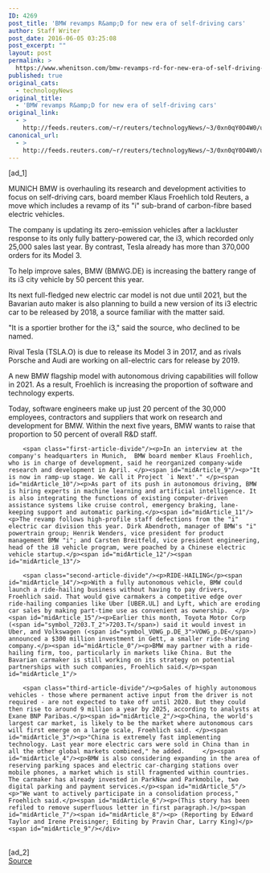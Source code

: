 ```yaml
---
ID: 4269
post_title: 'BMW revamps R&amp;D for new era of self-driving cars'
author: Staff Writer
post_date: 2016-06-05 03:25:08
post_excerpt: ""
layout: post
permalink: >
  https://www.whenitson.com/bmw-revamps-rd-for-new-era-of-self-driving-cars/
published: true
original_cats:
  - technologyNews
original_title:
  - 'BMW revamps R&amp;D for new era of self-driving cars'
original_link:
  - >
    http://feeds.reuters.com/~r/reuters/technologyNews/~3/0xn0qY0O4W0/us-bmw-electric-idUSKCN0YO1YZ
canonical_url:
  - >
    http://feeds.reuters.com/~r/reuters/technologyNews/~3/0xn0qY0O4W0/us-bmw-electric-idUSKCN0YO1YZ
---
```

 [ad_1]
<br><div id="articleText">
<span id="midArticle_start"/>

<span id="midArticle_0"/><span class="focusParagraph" readability="6"><p><span class="articleLocation">MUNICH</span> BMW is overhauling its research and development activities to focus on self-driving cars, board member Klaus Froehlich told Reuters, a move which includes a revamp of its "i" sub-brand of carbon-fibre based electric vehicles.     </p></span><span id="midArticle_1"/><p>The company is updating its zero-emission vehicles after a  lackluster response to its only fully battery-powered car, the i3, which recorded only 25,000 sales last year. By contrast, Tesla already has more than 370,000 orders for its Model 3.    </p><span id="midArticle_2"/><p>To help improve sales, BMW (<span id="symbol_BMWG.DE_0">BMWG.DE</span>) is increasing the battery range of its i3 city vehicle by 50 percent this year.      </p><span id="midArticle_3"/><p>Its next full-fledged new electric car model is not due until 2021, but the Bavarian auto maker is also planning to build a new version of its i3 electric car to be released by 2018, a source familiar with the matter said.    </p><span id="midArticle_4"/><p>"It is a sportier brother for the i3," said the source, who declined to be named.    </p><span id="midArticle_5"/><p>Rival Tesla (<span id="symbol_TSLA.O_1">TSLA.O</span>) is due to release its Model 3 in 2017, and as rivals Porsche and Audi are working on all-electric cars for release by 2019. </p><span id="midArticle_6"/><p>A new BMW flagship model with autonomous driving capabilities will follow in 2021. As a result, Froehlich is increasing the proportion of software and technology experts.       </p><span id="midArticle_7"/><p>Today, software engineers make up just 20 percent of the 30,000 employees, contractors and suppliers that work on research and development for BMW. Within the next five years, BMW wants to raise that proportion to 50 percent of overall R&amp;D staff.    </p><span id="midArticle_8"/>
        
        <span class="first-article-divide"/><p>In an interview at the company's headquarters in Munich,  BMW board member Klaus Froehlich, who is in charge of development, said he reorganized company-wide research and development in April. </p><span id="midArticle_9"/><p>"It is now in ramp-up stage. We call it Project `i Next'." </p><span id="midArticle_10"/><p>As part of its push in autonomous driving, BMW is hiring experts in machine learning and artificial intelligence. It is also integrating the functions of existing computer-driven assistance systems like cruise control, emergency braking, lane-keeping support and automatic parking.</p><span id="midArticle_11"/><p>The revamp follows high-profile staff defections from the "i" electric car division this year. Dirk Abendroth, manager of BMW's "i" powertrain group; Henrik Wenders, vice president for product management BMW "i"; and Carsten Breitfeld, vice president engineering, head of the i8 vehicle program, were poached by a Chinese electric vehicle startup.</p><span id="midArticle_12"/><span id="midArticle_13"/>
        
        <span class="second-article-divide"/><p>RIDE-HAILING</p><span id="midArticle_14"/><p>With a fully autonomous vehicle, BMW could launch a ride-hailing business without having to pay drivers, Froehlich said. That would give carmakers a competitive edge over ride-hailing companies like Uber [UBER.UL] and Lyft, which are eroding car sales by making part-time use as convenient as ownership.  </p><span id="midArticle_15"/><p>Earlier this month, Toyota Motor Corp (<span id="symbol_7203.T_2">7203.T</span>) said it would invest in Uber, and Volkswagen (<span id="symbol_VOWG_p.DE_3">VOWG_p.DE</span>) announced a $300 million investment in Gett, a smaller ride-sharing company.</p><span id="midArticle_0"/><p>BMW may partner with a ride-hailing firm, too, particularly in markets like China. But the Bavarian carmaker is still working on its strategy on potential partnerships with such companies, Froehlich said.</p><span id="midArticle_1"/>
        
        <span class="third-article-divide"/><p>Sales of highly autonomous vehicles - those where permanent active input from the driver is not required - are not expected to take off until 2020. But they could then rise to around 9 million a year by 2025, according to analysts at Exane BNP Paribas.</p><span id="midArticle_2"/><p>China, the world's largest car market, is likely to be the market where autonomous cars will first emerge on a large scale, Froehlich said. </p><span id="midArticle_3"/><p>"China is extremely fast implementing technology. Last year more electric cars were sold in China than in all the other global markets combined," he added.     </p><span id="midArticle_4"/><p>BMW is also considering expanding in the area of reserving parking spaces and electric car-charging stations over mobile phones, a market which is still fragmented within countries. The carmaker has already invested in ParkNow and Parkmobile, two digital parking and payment services.</p><span id="midArticle_5"/><p>"We want to actively participate in a consolidation process," Froehlich said.</p><span id="midArticle_6"/><p>(This story has been refiled to remove superfluous letter in first paragraph.)</p><span id="midArticle_7"/><span id="midArticle_8"/><p> (Reporting by Edward Taylor and Irene Preisinger; Editing by Pravin Char, Larry King)</p><span id="midArticle_9"/></div>
<br>[ad_2]
<br><a href="http://feeds.reuters.com/~r/reuters/technologyNews/~3/0xn0qY0O4W0/us-bmw-electric-idUSKCN0YO1YZ">Source </a>